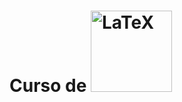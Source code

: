 # Curso de [<img src="https://upload.wikimedia.org/wikipedia/commons/9/92/LaTeX_logo.svg" width="130" alt="LaTeX">](http://blogdeoromion.pe.hu/)
